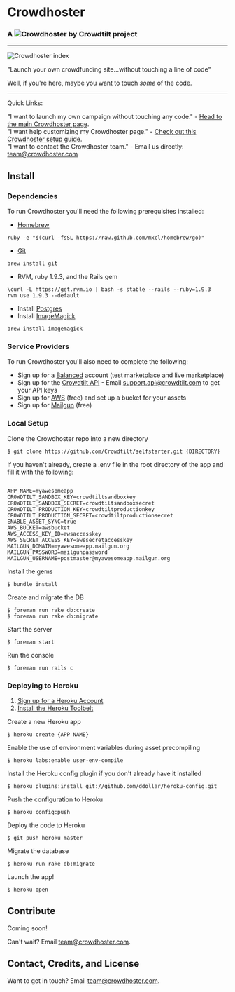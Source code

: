 # Crowdhoster 
### A ![Crowdhoster by Crowdtilt](https://raw.github.com/mattlebel/Crowdhoster/master/app/assets/images/by_crowdtilt.png) project
---

![Crowdhoster index](https://raw.github.com/mattlebel/Crowdhoster/master/app/assets/images/readmeScreenshot.png)

"Launch your own crowdfunding site...without touching a line of code"

Well, if you're here, maybe you want to touch *some* of the code.

---
Quick Links:

"I want to launch my own campaign without touching any code." - [Head to the main Crowdhoster page](http://crowdhoster.com).      
"I want help customizing my Crowdhoster page." - [Check out this Crowdhoster setup guide](http:crowdhostersetup.herokuapp.com).    
"I want to contact the Crowdhoster team." - Email us directly: [team@crowdhoster.com](mailto:team@crowdhoster.com)

## Install

### Dependencies
To run Crowdhoster you'll need the following prerequisites installed:

* [Homebrew](http://mxcl.github.io/homebrew/)    
```
ruby -e "$(curl -fsSL https://raw.github.com/mxcl/homebrew/go)"
```
* [Git](http://git-scm.com/)   
```
brew install git
```
* RVM, ruby 1.9.3, and the Rails gem    
```
\curl -L https://get.rvm.io | bash -s stable --rails --ruby=1.9.3
rvm use 1.9.3 --default
```
* Install [Postgres](https://devcenter.heroku.com/articles/heroku-postgresql#local-setup)    
* Install [ImageMagick](http://www.imagemagick.org/script/index.php)    
```
brew install imagemagick
```

### Service Providers
To run Crowdhoster you'll also need to complete the following:

* Sign up for a [Balanced](https://www.balancedpayments.com/) account (test marketplace and live marketplace)    
* Sign up for the [Crowdtilt API](https://www.crowdtilt.com/learn/developers) - Email [support.api@crowdtilt.com](mailto:support.api@crowdtilt.com) to get your API keys    
* Sign up for [AWS](http://aws.amazon.com/s3/) (free) and set up a bucket for your assets    
* Sign up for [Mailgun](http://www.mailgun.com/) (free)    

### Local Setup

Clone the Crowdhoster repo into a new directory    
```
$ git clone https://github.com/Crowdtilt/selfstarter.git {DIRECTORY}
```

If you haven't already, create a .env file in the root directory of the app and fill it with the following:  
```

APP_NAME=myawesomeapp
CROWDTILT_SANDBOX_KEY=crowdtiltsandboxkey
CROWDTILT_SANDBOX_SECRET=crowdtiltsandboxsecret
CROWDTILT_PRODUCTION_KEY=crowdtiltproductionkey
CROWDTILT_PRODUCTION_SECRET=crowdtiltproductionsecret
ENABLE_ASSET_SYNC=true
AWS_BUCKET=awsbucket
AWS_ACCESS_KEY_ID=awsaccesskey
AWS_SECRET_ACCESS_KEY=awssecretaccesskey
MAILGUN_DOMAIN=myawesomeapp.mailgun.org
MAILGUN_PASSWORD=mailgunpassword
MAILGUN_USERNAME=postmaster@myawesomeapp.mailgun.org
```

Install the gems    
```
$ bundle install
```

Create and migrate the DB    
```
$ foreman run rake db:create
$ foreman run rake db:migrate
```

Start the server    
```
$ foreman start
```

Run the console    
```
$ foreman run rails c
```

### Deploying to Heroku

1. [Sign up for a Heroku Account](https://www.heroku.com/)    
2. [Install the Heroku Toolbelt](https://toolbelt.heroku.com/)    

Create a new Heroku app    
```
$ heroku create {APP NAME}
```

Enable the use of environment variables during asset precompiling    
```
$ heroku labs:enable user-env-compile
```

Install the Heroku config plugin if you don't already have it installed    
```
$ heroku plugins:install git://github.com/ddollar/heroku-config.git
```

Push the configuration to Heroku    
```
$ heroku config:push 
```

Deploy the code to Heroku    
```
$ git push heroku master
```

Migrate the database    
```
$ heroku run rake db:migrate
```

Launch the app!    
```
$ heroku open
```

## Contribute

Coming soon!

Can't wait? Email [team@crowdhoster.com](mailto:team@crowdhoster.com).

## Contact, Credits, and License

Want to get in touch? Email [team@crowdhoster.com](mailto:team@crowdhoster.com).
